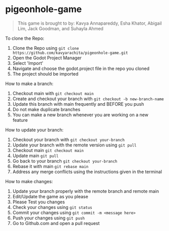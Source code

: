 # pigeonhole-game
> This game is brought to by: Kavya Annapareddy, Esha Khator, Abigail Lim, Jack Goodman, and Suhayla Ahmed

To clone the Repo:
1. Clone the Repo using
`git clone https://github.com/kavyarachita/pigeonhole-game.git`
3. Open the Godot Project Manager
4. Select 'Import'
5. Navigate and choose the godot.project file in the repo you cloned
6. The project should be imported

How to make a branch:
1. Checkout main with `git checkout main`
2. Create and checkout your branch with `git checkout -b new-branch-name`
3. Update this branch with main frequently and BEFORE you push
4. Do not make duplicate branches
5. You can make a new branch whenever you are working on a new feature

How to update your branch:
1. Checkout your branch with `git checkout your-branch`
2. Update your branch with the remote version using `git pull`
3. Checkout main `git checkout main`
4. Update main `git pull`
5. Go back to your branch `git checkout your-branch`
6. Rebase it with main `git rebase main`
7. Address any merge conflicts using the instructions given in the terminal

How to make changes:
1. Update your branch properly with the remote branch and remote main
3. Edit/Update the game as you please
4. Please Test you changes
5. Check your changes using `git status`
6. Commit your changes using `git commit -m <message here>`
7. Push your changes using `git push`
8. Go to Github.com and open a pull request

